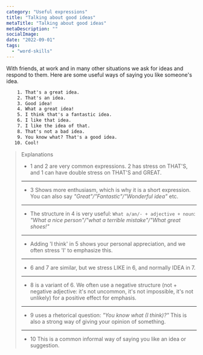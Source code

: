 ```yaml
---
category: "Useful expressions"
title: "Talking about good ideas"
metaTitle: "Talking about good ideas"
metaDescription: ""
socialImage:
date: "2022-09-01"
tags:
  - "word-skills"
---
```


With friends, at work and in many other situations we ask for ideas and respond to them. Here are some useful ways of saying you like someone's idea.

```txt
    1. That's a great idea.
    2. That's an idea.
    3. Good idea!
    4. What a great idea!
    5. I think that's a fantastic idea.
    6. I like that idea.
    7. I like the idea of that.
    8. That's not a bad idea.
    9. You know what? That's a good idea.
   10. Cool!
```

> Explanations
>
> - 1 and 2 are very common expressions. 2 has stress on THAT'S, and 1 can have double stress on THAT'S and GREAT.
>
> ---
>
> - 3 Shows more enthusiasm, which is why it is a short expression. You can also say _"Great"/"Fantastic"/"Wonderful idea"_ etc.
>
> ---
>
> - The structure in 4 is very useful: `What a/an/- + adjective + noun`: _"What a nice person"/"what a terrible mistake"/"What great shoes!"_
>
> ---
>
> - Adding 'I think' in 5 shows your personal appreciation, and we often stress 'I' to emphasize this.
>
> ---
>
> - 6 and 7 are similar, but we stress LIKE in 6, and normally IDEA in 7.
>
> ---
>
> - 8 is a variant of 6. We often use a negative structure (not + negative adjective: it's not uncommon, it's not impossible, it's not unlikely) for a positive effect for emphasis.
>
> ---
>
> - 9 uses a rhetorical question: _"You know what (I think)?"_ This is also a strong way of giving your opinion of something.
>
> ---
>
> - 10 This is a common informal way of saying you like an idea or suggestion.
